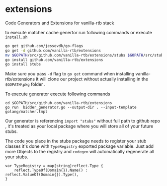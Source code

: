 # extensions
Code Generators and Extensions for vanilla-rtb stack 

to execute matcher cache genertor run following commands or execute ```install.sh```

```bash
go get github.com/jessevdk/go-flags
go get -d github.com/vanilla-rtb/extensions
mv $GOPATH/src/github.com/vanilla-rtb/extensions/stubs $GOPATH/src/stubs
go install github.com/vanilla-rtb/extensions
go install stubs
```

Make sure you pass ```-d``` flag to  ```go get``` command when installing vanilla-rtb/extensions it will clone our project
without actually installing in the ```$GOPATH\pkg``` folder .


To execute  generator execute following commands 
```
cd $GOPATH/src/github.com/vanilla-rtb/extensions
go run  bidder_generator.go --output-dir . --input-template golang/matcher.tmpl
```

Our generator is referencing ```import "stubs"``` without full path to github repo , it's treated as your local package
where you will store all of your future stubs.

The code you place in the stubs package needs to register your stub classes it's done with
```TypeRegistry``` exported package variable.
Just add more  Objects to the registry  and ```codegen``` will automatically regenerate all your stubs.  

```
var TypeRegistry = map[string]reflect.Type {
	reflect.TypeOf(Domain{}).Name() : reflect.ValueOf(Domain{}).Type(),
}
```

